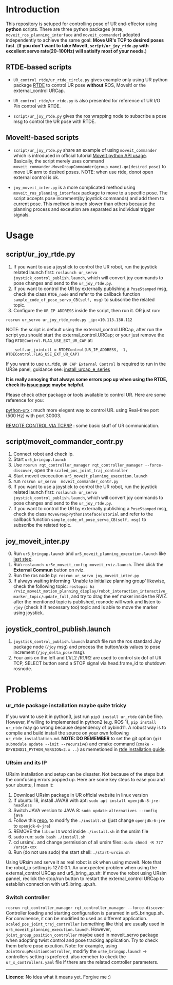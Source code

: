 # Introduction
This repository is setuped for controlling pose of UR end-effector using **python** scripts. There are three python packages (`RTDE`, `moveit_ros_planning_interface` and `moveit_commander`) adopted independently to achieve the same goal: **Move UR's TCP to desired poses fast**. (**If you don't want to take MoveIt, `script/ur_joy_rtde.py` with excellent servo rate(20-100Hz) will satisify most of your needs.**)  

## RTDE-based scripts

* `UR_control_rtde/ur_rtde_circle.py` gives example only using UR python package [RTDE](https://sdurobotics.gitlab.io/ur_rtde/) to control UR pose **without** ROS, MoveIt! or the external_control URCap. 
  
* `UR_control_rtde/ur_rtde.py` is also presented for reference of UR I/O Pin control with RTDE.  

* `script/ur_joy_rtde.py` gives the ros wrapping node to subscribe a pose msg to control the UR pose with RTDE. 


## MoveIt!-based scripts
* `script/ur_joy_rtde.py` share an example of using `moveit_commander` which is introduced in official tutorial [MoveIt python API usage](http://docs.ros.org/en/melodic/api/moveit_tutorials/html/doc/move_group_python_interface/move_group_python_interface_tutorial.html). Basically, the script merely uses command `moveit_commander.MoveGroupCommander(group_name).go(desired_pose)` to move UR arm to desired poses. NOTE: when use rtde, donot open external control is ok.

* `joy_moveit_inter.py` is a more complicated method using `moveit_ros_planning_interface` package to move to a specific pose. The script accepts pose increment(by joystick commands) and add them to current pose. This method is much slower than others because the planning process and exceution are separated as individual trigger signals.

# Usage
## script/ur_joy_rtde.py
1. If you want to use a joystick to control the UR robot, run the joystick related launch first: `roslaunch ur_servo joystick_control_publish.launch`, which will convert joy commands to pose changes and send to the `ur_joy_rtde.py`.
2. If you want to control the UR by externally publishing a `PoseStamped` msg, check the class `RTDE_node` and refer to the callback function `sample_code_of_pose_servo_CB(self, msg)` to subscribe the related topic.
3. Configure the `UR_IP_ADDRESS` inside the script, then run it. OR just run:
```
rosrun ur_servo ur_joy_rtde_node.py _ip:=10.113.130.112
```
NOTE: the script is default using the external_control.URCap, after run the script you should start the external_control.URCap; or your just remove the flag `RTDEControl.FLAG_USE_EXT_UR_CAP` at:
```
    self.ur_jointctl = RTDEControl(UR_IP_ADDRESS, -1, RTDEControl.FLAG_USE_EXT_UR_CAP)
```
If you want to use ur_rtde, `UR CAP External Control` is required to run in the UR3e panel, guidance see: [install_urcap_e_series](https://github.com/UniversalRobots/Universal_Robots_ROS_Driver/blob/master/ur_robot_driver/doc/install_urcap_e_series.md) 

**It is really annoying that always some errors pop up when using the RTDE, check its [issue page](https://gitlab.com/sdurobotics/ur_rtde/-/issues/) maybe helpful.**

Please check other package or tools available to control UR. Here are some reference for you:

[python-urx](https://github.com/SintefManufacturing/python-urx) : much more elegent way to control UR. using Real-time port (500 Hz) with port 30003. 

[REMOTE CONTROL VIA TCP/IP](https://www.universal-robots.com/articles/ur/interface-communication/remote-control-via-tcpip/) : some basic stuff of UR communication.



## script/moveit_commander_contr.py
1. Connect robot and check ip.
2. Start `ur5_bringup.launch`
3. Use `rosrun rqt_controller_manager rqt_controller_manager --force-discover`, open the `scaled_pos_joint_traj_controller`
4. Start moveit excecution `ur5_moveit_planning_execution.launch`
5. run `rosrun ur_servo  moveit_commander_contr.py`
6. If you want to use a joystick to control the UR robot, run the joystick related launch first: `roslaunch ur_servo joystick_control_publish.launch`, which will convert joy commands to pose changes and send to the `ur_joy_rtde.py`.
7. If you want to control the UR by externally publishing a `PoseStamped` msg, check the class `MoveGroupPythonIntefaceTutorial` and refer to the callback function `sample_code_of_pose_servo_CB(self, msg)` to subscribe the related topic.

## joy_moveit_inter.py
0. Run `ur5_bringup.launch` and `ur5_moveit_planning_execution.launch` like [last step](#scriptmoveitcommandercontrpy).
1. Run `roslaunch ur5e_moveit_config moveit_rviz.launch`. Then click the **External Commun** button on rviz.
2. Run the ros node by: `rosrun ur_servo joy_moveit_inter.py`
3. If always waiting informing 'Unable to initialize planning group' likewise, check the following topic: `rostopic hz /rviz_moveit_motion_planning_display/robot_interaction_interactive_marker_topic/update_full`, and try to drag the eef maker inside the RVIZ. after the mentioned topic is published, rosnode will work and listen to `/joy` (check it if necessary too) topic and is able to move the marker using joystick.   

## joystick_control_publish.launch
1. `joystick_control_publish.launch` launch file run the ros standard Joy package node (`/joy` msg) and process the button/axis values to pose increment (`/joy_delta_pose` msg). 
2. Four axis on the left and L1/L2 /R1/R2 are used to control six dof of UR TCP, SELECT button send a STOP signal via head.frame_id to shutdown rosnode.

# Problems
### **ur_rtde package installation maybe quite tricky** 

If you want to use it in python3, just run `pip3 install ur_rtde` can be fine. However, if willing to implemented in python2 (e.g. ROS 1), `pip install ur_rtde` may go wrong because dependency of pybind11. A robust way is to complie and build install the source on your own following `ur_rtde_installation.md`. **NOTE: DO REMEMBER** to set the git option (`git submodule update --init --recursive`) and cmake command (`cmake -DPYBIND11_PYTHON_VERSION=2.x ..`) as memetioned in [rtde installation guide](https://sdurobotics.gitlab.io/ur_rtde/installation/installation.html).


### **URsim and its IP**

URsim installation and setup can be disaster. Not because of the steps but the comfusing errors popped up. Here are some key steps to ease you and your ubuntu, I mean it:
1. Download URsim package in UR official website in linux version 
2. If ubuntu 18, install JAVA8 with apt: `sudo apt install openjdk-8-jre-headless`
3. Switch JAVA version to JAVA 8: `sudo update-alternatives --config java`
4. Follow this [repo.](https://github.com/arunavanag591/ursim) to modify the `./install.sh` (just change `openjdk-6-jre` to `openjdk-8-jre`)
5. REMOVE the `libcurl3` word inside `./install.sh` in the ursim file
6. sudo run: `sudo bash ./install.sh`
7. cd ursim/.. and change permission of all ursim files: `sudo chmod -R 777 /ursim-xxx`
8. Run (do not use sudo) the start shell: `./start-ursim.sh`

Using URsim and serve it as real robot is ok when using moveit. Note that the robot_ip setting is 127.0.0.1. 
An unexpected problem when using the external_control URCap and ur5_bring_up.sh: if move the robot using URsim pannel, reclick the stop/run button to restart the external_control URCap to establish connection with ur5_bring_up.sh.

### **Switch controller**

``
rosrun rqt_controller_manager rqt_controller_manager --force-discover
``
Controller loading and starting configuration is paramed in ur5_bringup.sh. For convinence, it can be modified to used as different application. 
`scaled_pos_joint_traj_controller` (something like this) are usually used in `ur5_moveit_planning_execution.launch`. However, `joint_group_position_controller` maybe used in moveit_servo package when adopting twist control and pose tracking application. Try to check them before pose excution.
Note: for example, using `JointGroupPositionController`, modifiy the `ur5e_bringup.launch` -> controllers setting is prefered. also remeber to ckeck the `ur_x_controllers.yaml` file if there are the related controller parameters.

---
**Licence**: No idea what it means yet. Forgive me :)
